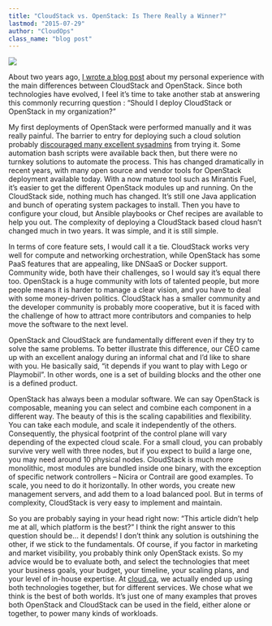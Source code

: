 ```yaml
---
title: "CloudStack vs. OpenStack: Is There Really a Winner?"
lastmod: "2015-07-29"
author: "CloudOps"
class_name: "blog post"
---
```


<img src="/images/blog/post/CloudOps-boxing-gloves.jpg" class="main-blog-image">

<p>About two years ago, <a href="http://www.cloudops.com/2013/02/cloudstack-vs-openstack-a-personal-experience/" target="_blank">I wrote a blog post</a>&nbsp;about my personal experience with the main differences between CloudStack and OpenStack. Since both technologies have evolved, I feel it’s time to take another stab at answering this commonly recurring question : “Should I deploy CloudStack or OpenStack in my organization?”</p><p>My first deployments of OpenStack were performed manually and it was really painful. The barrier to entry for deploying such a cloud solution probably <a href="https://www.packet.net/blog/how-we-failed-at-openstack/" target="_blank">discouraged many excellent sysadmins</a> from trying it. Some automation bash scripts were available back then, but there were no turnkey solutions to automate the process. This has changed dramatically in recent years, with many open source and vendor tools for OpenStack deployment available today. With a now mature tool such as Mirantis Fuel, it’s easier to get the different OpenStack modules up and running. On the CloudStack side, nothing much has changed. It’s still one Java application and bunch of operating system packages to install. Then you have to configure your cloud, but Ansible playbooks or Chef recipes are available to help you out. The complexity of deploying a CloudStack based cloud hasn’t changed much in two years. It was simple, and it is still simple.</p><p>In terms of core feature sets, I would call it a tie. CloudStack works very well for compute and networking orchestration, while OpenStack has some PaaS features that are appealing, like DNSaaS or Docker support. Community wide, both have their challenges, so I would say it’s equal there too. OpenStack is a huge community with lots of talented people, but more people means it is harder to manage a clear vision, and you have to deal with some money-driven politics. CloudStack has a smaller community and the developer community is probably more cooperative, but it is faced with the challenge of how to attract more contributors and companies to help move the software to the next level.</p><p>OpenStack and CloudStack are fundamentally different even if they try to solve the same problems. To better illustrate this difference, our CEO came up with an excellent analogy during an informal chat and I’d like to share with you. He basically said, “it depends if you want to play with Lego or Playmobil”. In other words, one is a set of building blocks and the other one is a defined product.</p><p>OpenStack has always been a modular software. We can say OpenStack is composable, meaning you can select and combine each component in a different way. The beauty of this is the scaling capabilities and flexibility. You can take each module, and scale it independently of the others. Consequently, the physical footprint of the control plane will vary depending of the expected cloud scale. For a small cloud, you can probably survive very well with three nodes, but if you expect to build a large one, you may need around 10 physical nodes. CloudStack is much more monolithic, most modules are bundled inside one binary, with the exception of specific network controllers – Nicira or Contrail are good examples. To scale, you need to do it horizontally. In other words, you create new management servers, and add them to a load balanced pool. But in terms of complexity, CloudStack is very easy to implement and maintain.</p><p>So you are probably saying in your head right now: “This article didn’t help me at all, which platform is the best?” I think the right answer to this question should be… it depends! I don’t think any solution is outshining the other, if we stick to the fundamentals. Of course, if you factor in marketing and market visibility, you probably think only OpenStack exists. So my advice would be to evaluate both, and select the technologies that meet your business goals, your budget, your timeline, your scaling plans, and your level of in-house expertise. At <a href="https://cloud.ca" target="_blank">cloud.ca</a>, we actually ended up using both technologies together, but for different services. We chose what we think is the best of both worlds. It’s just one of many examples that proves both OpenStack and CloudStack can be used in the field, either alone or together, to power many kinds of workloads.</p>